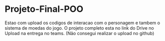 # Projeto-Final-POO

Estao com upload os codigos de interacao com o personagem e tambem o sistema de moedas do jogo.
O projeto completo esta no link do Drive no Upload na entrega no teams. (Não consegui realizar o upload no github)
